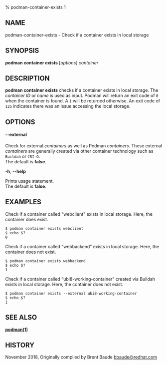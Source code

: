 % podman-container-exists 1

## NAME

podman\-container\-exists - Check if a container exists in local storage

## SYNOPSIS

**podman container exists** [*options*] _container_

## DESCRIPTION

**podman container exists** checks if a container exists in local storage. The _container ID_ or _name_ is used as input. Podman will return an exit code
of `0` when the container is found. A `1` will be returned otherwise. An exit code of `125` indicates there was an issue accessing the local storage.

## OPTIONS

#### **--external**

Check for external _containers_ as well as Podman _containers_. These external _containers_ are generally created via other container technology such as `Buildah` or `CRI-O`.\
The default is **false**.

**-h**, **--help**

Prints usage statement.\
The default is **false**.

## EXAMPLES

Check if a container called "webclient" exists in local storage. Here, the container does exist.

```
$ podman container exists webclient
$ echo $?
0
```

Check if a container called "webbackend" exists in local storage. Here, the container does not exist.

```
$ podman container exists webbackend
$ echo $?
1
```

Check if a container called "ubi8-working-container" created via Buildah exists in local storage. Here, the container does not exist.

```
$ podman container exists --external ubi8-working-container
$ echo $?
1
```

## SEE ALSO

**[podman(1)](podman.1.md)**

## HISTORY

November 2018, Originally compiled by Brent Baude <bbaude@redhat.com>
